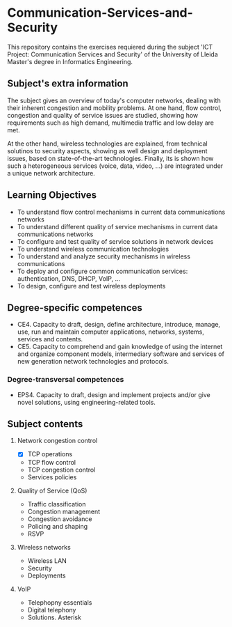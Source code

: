 # Communication-Services-and-Security

This repository contains the exercises requiered during the subject 'ICT Project: Communication Services and Security' of the University of Lleida Master's degree in Informatics Engineering.

## Subject's extra information
The subject gives an overview of today's computer networks, dealing with their inherent congestion and mobility problems. At one hand, flow control, congestion and quality of service issues are studied, showing how requirements such as high demand, multimedia traffic and low delay are met.

At the other hand, wireless technologies are explained, from technical solutinos to security aspects, showing as well design and deployment issues, based on state-of-the-art technologies. Finally, its is shown how such a heterogeneous services (voice, data, video, ...) are integrated under a unique network architecture.

## Learning Objectives
- To understand flow control mechanisms in current data communications networks
- To understand different quality of service mechanisms in current data communications networks
- To configure and test quality of service solutions in network devices
- To understand wireless communication technologies
- To understand and analyze security mechanisms in wireless communications
- To deploy and configure common communication services: authentication, DNS, DHCP, VoIP, ...
- To design, configure and test wireless deployments

## Degree-specific competences
- CE4. Capacity to draft, design, define architecture, introduce, manage, use, run and maintain computer applications, networks, systems, services and contents.
- CE5. Capacity to comprehend and gain knowledge of using the internet and organize component models, intermediary software and services of new generation network technologies and protocols.

### Degree-transversal competences
- EPS4. Capacity to draft, design and implement projects and/or give novel solutions, using engineering-related tools.

## Subject contents
1. Network congestion control
    - [x] TCP operations
    * TCP flow control
    * TCP congestion control
    * Services policies
    
2. Quality of Service (QoS)
    * Traffic classification
    * Congestion management
    * Congestion avoidance
    * Policing and shaping
    * RSVP
    
3. Wireless networks
    * Wireless LAN
    * Security
    * Deployments
    
4. VoIP
    * Telephopny essentials
    * Digital telephony
    * Solutions. Asterisk
